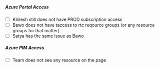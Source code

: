 ##### Azure Portal Access
- [ ] Khilesh still does not have PROD subscription access
- [ ] Bawo does not have taccess to rtc reqource groups (or any resource groups for that matter)
- [ ] Satya has the same issue as Bawo

##### Azure PIM Access
- [ ] Team does not see any resource on the page

